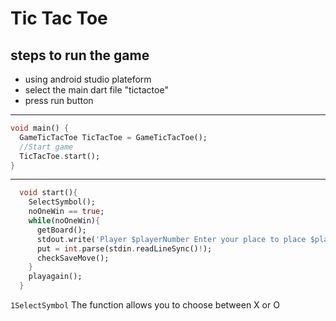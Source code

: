 # Tic Tac Toe

## steps to run the game
- using android studio plateform
- select the main dart file "tictactoe"
- press run button
---

```dart 
void main() {
  GameTicTacToe TicTacToe = GameTicTacToe();
  //Start game
  TicTacToe.start();
}
```
---
```dart 
  void start(){
    SelectSymbol();
    noOneWin == true;
    while(noOneWin){
      getBoard();
      stdout.write('Player $playerNumber Enter your place to place $playerSymbol\n');
      put = int.parse(stdin.readLineSync()!);
      checkSaveMove();
    }
    playagain();
  }
```
`1SelectSymbol` The function allows you to choose between X or O

